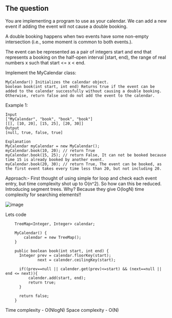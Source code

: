## The question

You are implementing a program to use as your calendar. We can add a new event if adding the event will not cause a double booking.

A double booking happens when two events have some non-empty intersection (i.e., some moment is common to both events.).

The event can be represented as a pair of integers start and end that represents a booking on the half-open interval [start, end), the range of real numbers x such that start <= x < end.

Implement the MyCalendar class:

    MyCalendar() Initializes the calendar object.
    boolean book(int start, int end) Returns true if the event can be added to the calendar successfully without causing a double booking. Otherwise, return false and do not add the event to the calendar.

Example 1:

```
Input
["MyCalendar", "book", "book", "book"]
[[], [10, 20], [15, 25], [20, 30]]
Output
[null, true, false, true]

Explanation
MyCalendar myCalendar = new MyCalendar();
myCalendar.book(10, 20); // return True
myCalendar.book(15, 25); // return False, It can not be booked because time 15 is already booked by another event.
myCalendar.book(20, 30); // return True, The event can be booked, as the first event takes every time less than 20, but not including 20.
```

Approach:- First thought of using simple for loop and check each event entry, but time complexity shot up to O(n^2). So how can this be reduced. Introducing segment trees.
Why? Because they give O(logN) time complexity for searching elements!!

![image](https://user-images.githubusercontent.com/18497513/158725554-5168a5f7-da22-4c97-91c9-da16dd011773.png)

Lets code
```
    TreeMap<Integer, Integer> calendar;

    MyCalendar() {
        calendar = new TreeMap();
    }

    public boolean book(int start, int end) {
      Integer prev = calendar.floorKey(start);
              next = calender.ceilingKey(start);
              
      if((prev==null || calender.get(prev)<=start) && (next==null || end <= next)){
          calender.add(start, end);
          return true;
      }
      
      return false;
    }
```

Time complexity - O(NlogN) Space complexity - O(N)
